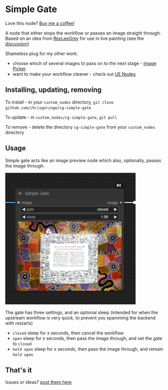 # Simple Gate
 
Love this node? [Buy me a coffee!](https://www.buymeacoffee.com/chrisgoringe)

A node that either stops the workflow or passes an image straight through. Based on an idea from [RexLeeGrey](https://github.com/RexLeeGrey) for use in live painting (see the [discussion](https://github.com/chrisgoringe/cg-image-picker/issues/97))

Shameless plug for my other work:
- choose which of several images to pass on to the next stage - [Image Picker](https://github.com/chrisgoringe/cg-image-picker)
- want to make your workflow cleaner - check out [UE Nodes](https://github.com/chrisgoringe/cg-use-everywhere)

## Installing, updating, removing

To install - in your `custom_nodes` directory, `git clone github.com/chrisgoringe/cg-simple-gate`

To update - in `custom_nodes/cg-simple-gate`, `git pull`

To remove - delete the directory `cg-simple-gate` from your `custom_nodes` directory

## Usage

Simple gate acts like an image preview node which also, optionally, passes the image through.

![image](docs/simplegate.png)

The gate has three settings, and an optional sleep (intended for when the upstream workflow is very quick, to prevent you spamming the backend with restarts)

- `closed` sleep for x seconds, then cancel the workflow
- `open` sleep for x seconds, then pass the image through, and set the gate to `closed`
- `held open` sleep for x seconds, then pass the image through, and remain `held open`

## That's it

Issues or ideas? [post them here](https://github.com/chrisgoringe/cg-simple-gate/issues)